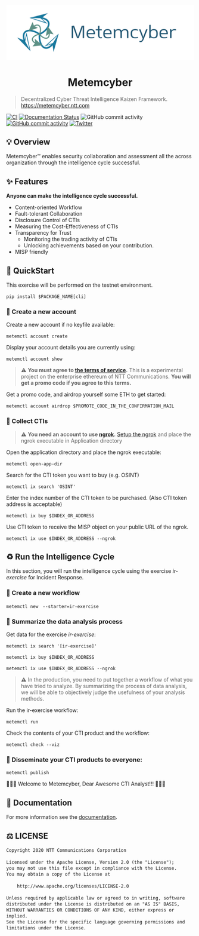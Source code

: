 <div align="center">

[![banner](https://raw.githubusercontent.com/nttcom/metemcyber/main/banner.png)](https://metemcyber.ntt.com)

# Metemcyber

</div>

> Decentralized Cyber Threat Intelligence Kaizen Framework. https://metemcyber.ntt.com


[![CI](https://github.com/nttcom/metemcyber/actions/workflows/main.yml/badge.svg)](https://github.com/nttcom/metemcyber/actions/workflows/main.yml)
[![Documentation Status](https://readthedocs.org/projects/metemcyber/badge/?version=latest)](https://metemcyber.readthedocs.io/ja/latest/?badge=latest)
![GitHub commit activity](https://img.shields.io/github/commit-activity/m/nttcom/metemcyber)
[![GitHub commit activity](https://img.shields.io/badge/discussions-welcome!-success)](https://github.com/nttcom/metemcyber/discussions)
[![Twitter](https://img.shields.io/twitter/follow/metemcyber?label=Follow&style=social)](https://twitter.com/metemcyber)
<!-- ![GitHub Release](https://img.shields.io/github/v/release/nttcom/metemcyber.svg?style=flat) -->


## 💡 Overview

Metemcyber™ enables security collaboration and assessment all the across organization through the intelligence cycle successful.

## ✨ Features

**Anyone can make the intelligence cycle successful.**

- Content-oriented Workflow
- Fault-tolerant Collaboration
- Disclosure Control of CTIs
- Measuring the Cost-Effectiveness of CTIs
- Transparency for Trust
    - Monitoring the trading activity of CTIs
    - Unlocking achievements based on your contribution.
- MISP friendly

## 🚅 QuickStart

This exercise will be performed on the testnet environment.

```
pip install $PACKAGE_NAME[cli]
```


### 🔑 Create a new account

Create a new account if no keyfile available:

```
metemctl account create
```

Display your account details you are currently using:

```
metemctl account show
```

> ⚠️ **You must agree to [the terms of service](https://forms.office.com/Pages/ResponsePage.aspx?id=Mu8pprpnpkeOs-xDk1ZE_FdfnH75qvpDtqTkNo9NCzRUN1hRM1lIVVZCTUU3V1VJVjhFWEtQSDFMNy4u).** This is a experimental project on the enterprise ethereum of NTT Communications. **You will get a promo code if you agree to this terms.**

Get a promo code, and airdrop yourself some ETH to get started:

```
metemctl account airdrop $PROMOTE_CODE_IN_THE_CONFIRMATION_MAIL
```

### 🛒 Collect CTIs
> ⚠️ **You need an account to use [ngrok](https://dashboard.ngrok.com/).** [Setup the ngrok](https://dashboard.ngrok.com/get-started/setup) and place the ngrok executable in Application directory

Open the application directory and place the ngrok executable:
```
metemctl open-app-dir
```

Search for the CTI token you want to buy (e.g. OSINT)
```
metemctl ix search 'OSINT'
```

Enter the index number of the CTI token to be purchased. (Also CTI token address is acceptable)
```
metemctl ix buy $INDEX_OR_ADDRESS
```
Use CTI token to receive the MISP object on your public URL of the ngrok.
```
metemctl ix use $INDEX_OR_ADDRESS --ngrok
```

## ♻️ Run the Intelligence Cycle

In this section, you will run the intelligence cycle using the exercise *ir-exercise* for Incident Response.

### 🤖 Create a new workflow
```
metemctl new　--starter=ir-exercise
```

### 📝 Summarize the data analysis process

Get data for the exercise *ir-exercise*:
```
metemctl ix search '[ir-exercise]'
```

```
metemctl ix buy $INDEX_OR_ADDRESS
```

```
metemctl ix use $INDEX_OR_ADDRESS --ngrok

```

> ⚠️ In the production, you need to put together a workflow of what you have tried to analyze. By summarizing the process of data analysis, we will be able to objectively judge the usefulness of your analysis methods.

Run the ir-exercise workflow:

```
metemctl run 
```

Check the contents of your CTI product and the workflow:

```
metemctl check --viz
```

### 🚀 Disseminate your CTI products to everyone:

```
metemctl publish
```

🎉🎉🎉 Welcome to Metemcyber, Dear Awesome CTI Analyst!!!  🎉🎉🎉


## 📖 Documentation

For more information see the [documentation](https://metemcyber.readthedocs.io/).

## ⚖️ LICENSE
```
Copyright 2020 NTT Communications Corporation

Licensed under the Apache License, Version 2.0 (the "License");
you may not use this file except in compliance with the License.
You may obtain a copy of the License at

    http://www.apache.org/licenses/LICENSE-2.0

Unless required by applicable law or agreed to in writing, software
distributed under the License is distributed on an "AS IS" BASIS,
WITHOUT WARRANTIES OR CONDITIONS OF ANY KIND, either express or implied.
See the License for the specific language governing permissions and
limitations under the License.
```

